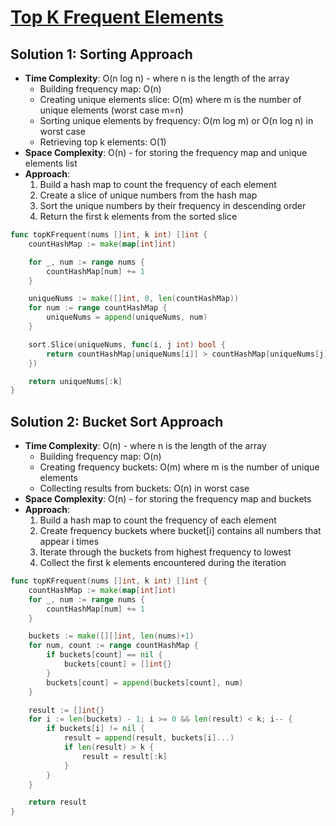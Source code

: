 # [Top K Frequent Elements](https://leetcode.com/problems/top-k-frequent-elements/)

## Solution 1: Sorting Approach
- **Time Complexity**: O(n log n) - where n is the length of the array
  - Building frequency map: O(n)
  - Creating unique elements slice: O(m) where m is the number of unique elements (worst case m=n)
  - Sorting unique elements by frequency: O(m log m) or O(n log n) in worst case
  - Retrieving top k elements: O(1)
- **Space Complexity**: O(n) - for storing the frequency map and unique elements list
- **Approach**:
  1. Build a hash map to count the frequency of each element
  2. Create a slice of unique numbers from the hash map
  3. Sort the unique numbers by their frequency in descending order
  4. Return the first k elements from the sorted slice

```go
func topKFrequent(nums []int, k int) []int {
    countHashMap := make(map[int]int)

    for _, num := range nums {
        countHashMap[num] += 1
    }

    uniqueNums := make([]int, 0, len(countHashMap))
    for num := range countHashMap {
        uniqueNums = append(uniqueNums, num)
    }

    sort.Slice(uniqueNums, func(i, j int) bool {
        return countHashMap[uniqueNums[i]] > countHashMap[uniqueNums[j]]
    })

    return uniqueNums[:k]
}
```

## Solution 2: Bucket Sort Approach
- **Time Complexity**: O(n) - where n is the length of the array
  - Building frequency map: O(n)
  - Creating frequency buckets: O(m) where m is the number of unique elements
  - Collecting results from buckets: O(n) in worst case
- **Space Complexity**: O(n) - for storing the frequency map and buckets
- **Approach**:
  1. Build a hash map to count the frequency of each element
  2. Create frequency buckets where bucket[i] contains all numbers that appear i times
  3. Iterate through the buckets from highest frequency to lowest
  4. Collect the first k elements encountered during the iteration

```go
func topKFrequent(nums []int, k int) []int {
    countHashMap := make(map[int]int)
    for _, num := range nums {
        countHashMap[num] += 1
    }

    buckets := make([][]int, len(nums)+1)
    for num, count := range countHashMap {
        if buckets[count] == nil {
            buckets[count] = []int{}
        }
        buckets[count] = append(buckets[count], num)
    }

    result := []int{}
    for i := len(buckets) - 1; i >= 0 && len(result) < k; i-- {
        if buckets[i] != nil {
            result = append(result, buckets[i]...)
            if len(result) > k {
                result = result[:k]
            }
        }
    }

    return result
}
```
